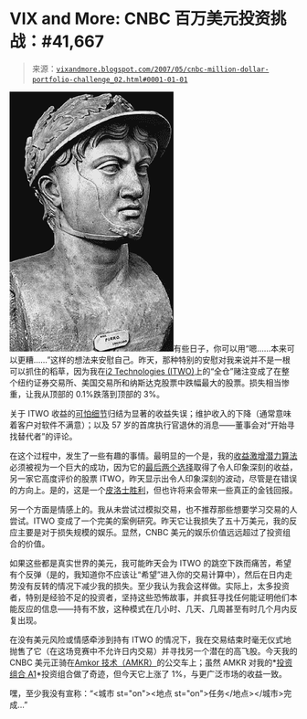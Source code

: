 <!--yml

分类：未分类

日期：2024-05-18 15:46:27

-->

# VIX and More: CNBC 百万美元投资挑战：#41,667

> 来源：[`vixandmore.blogspot.com/2007/05/cnbc-million-dollar-portfolio-challenge_02.html#0001-01-01`](http://vixandmore.blogspot.com/2007/05/cnbc-million-dollar-portfolio-challenge_02.html#0001-01-01)

![](img/9f452e531a7785ac48cc6e8b4725b673.png)有些日子，你可以用“嗯……本来可以更糟……”这样的想法来安慰自己。昨天，那种特别的安慰对我来说并不是一根可以抓住的稻草，因为我在[i2 Technologies (ITWO)](http://finance.google.com/finance?q=athr&hl=en)上的“全仓”赌注变成了在整个纽约证券交易所、美国交易所和纳斯达克股票中跌幅最大的股票。损失相当惨重，让我从顶部的 0.1%跌落到顶部的 3%。

关于 ITWO 收益的[可怕细节](http://yahoo.reuters.com/news/articlehybrid.aspx?storyID=urn:newsml:reuters.com:20070501:MTFH10799_2007-05-01_15-01-31_BNG178117&type=comktNews&rpc=44)归结为显著的收益失误；维护收入的下降（通常意味着客户对软件不满意）；以及 57 岁的首席执行官退休的消息——董事会对“开始寻找替代者”的评论。

在这个过程中，发生了一些有趣的事情。最明显的一个是，我的[收益激增潜力算法](http://vixandmore.blogspot.com/search/label/earnings%20spike%20potential%20algorithm)必须被视为一个巨大的成功，因为它的[最后两个选择](http://vixandmore.blogspot.com/2007/05/cnbc-million-dollar-portfolio-challenge.html)取得了令人印象深刻的收益，另一家它高度评价的股票 ITWO，昨天显示出令人印象深刻的波动，尽管是在错误的方向上。是的，这是一个[皮洛士胜利](http://en.wikipedia.org/wiki/Pyrrhic_victory)，但也许将来会带来一些真正的金钱回报。

另一个方面是情感上的。我从未尝试过模拟交易，也不推荐那些想要学习交易的人尝试。ITWO 变成了一个完美的案例研究。昨天它让我损失了五十万美元，我的反应主要是对于损失规模的娱乐。显然，CNBC 美元的娱乐价值远远超过了投资组合的价值。

如果这些都是真实世界的美元，我可能昨天会为 ITWO 的跳空下跌而痛苦，希望有个反弹（是的，我知道你不应该让“希望”进入你的交易计算中），然后在日内走势没有反转的情况下减少我的损失。至少我认为我会这样做。实际上，太多投资者，特别是经验不足的投资者，坚持这些恐怖故事，并疯狂寻找任何能证明他们本能反应的信息——持有不放，这种模式在几小时、几天、几周甚至有时几个月内反复出现。

在没有美元风险或情感牵涉到持有 ITWO 的情况下，我在交易结束时毫无仪式地抛售了它（在这场竞赛中不允许日内交易）并寻找另一个潜在的高飞股。今天我的 CNBC 美元正骑在[Amkor 技术（AMKR）](http://finance.google.com/finance?q=amkr&hl=en)的公交车上；虽然 AMKR 对我的*[投资组合 A1](http://vixandmore.blogspot.com/search/label/Portfolio%20A1)*投资组合做了奇迹，但今天它上涨了 1%，与更广泛市场的收益一致。

嘿，至少我没有宣称：“<城市 st="on"><地点 st="on">任务</地点></城市>完成...”
